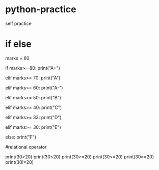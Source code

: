 # python-practice
self practice

# if else

marks = 60

if marks>= 80:
    print("A+")

elif marks>= 70:
    print("A")

elif marks>= 60:
    print("A-")

elif marks>= 50:
    print("B")

elif marks>= 40:
    print("C")

elif marks>= 33:
    print("D")

elif marks>= 30:
    print("E")

else:
    print("F")



#relational operator

print(30>20)
print(30<20)
print(30>=20)
print(30<=20)
print(30==20)
print(30!=20)
